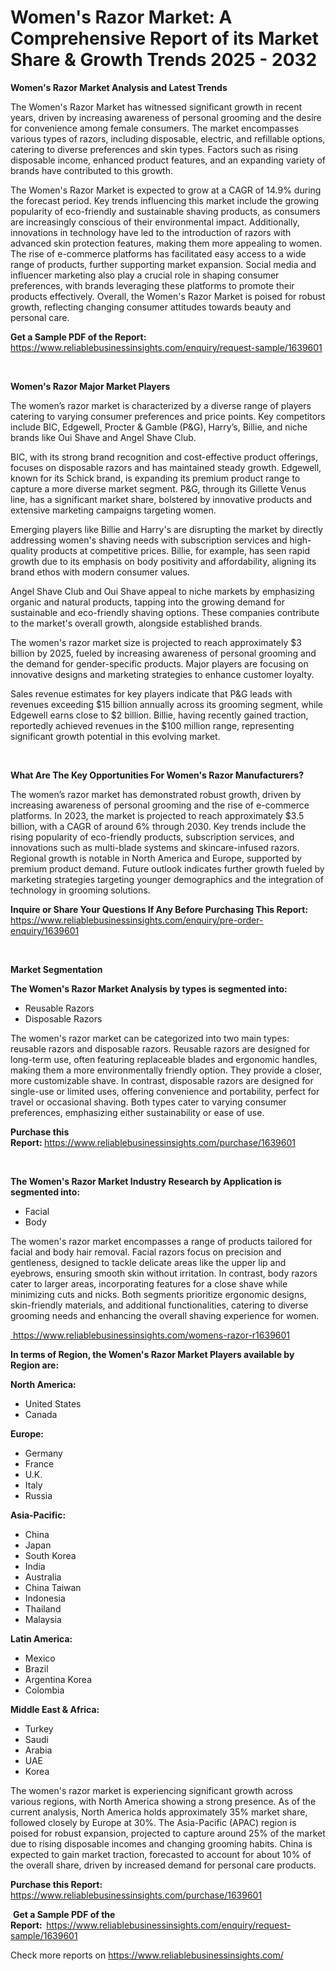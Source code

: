 <p><h1>Women's Razor Market: A Comprehensive Report of its Market Share & Growth Trends 2025 - 2032</h1></p><p><strong>Women's Razor Market Analysis and Latest Trends</strong></p>
<p><p>The Women's Razor Market has witnessed significant growth in recent years, driven by increasing awareness of personal grooming and the desire for convenience among female consumers. The market encompasses various types of razors, including disposable, electric, and refillable options, catering to diverse preferences and skin types. Factors such as rising disposable income, enhanced product features, and an expanding variety of brands have contributed to this growth. </p><p>The Women's Razor Market is expected to grow at a CAGR of 14.9% during the forecast period. Key trends influencing this market include the growing popularity of eco-friendly and sustainable shaving products, as consumers are increasingly conscious of their environmental impact. Additionally, innovations in technology have led to the introduction of razors with advanced skin protection features, making them more appealing to women. The rise of e-commerce platforms has facilitated easy access to a wide range of products, further supporting market expansion. Social media and influencer marketing also play a crucial role in shaping consumer preferences, with brands leveraging these platforms to promote their products effectively. Overall, the Women's Razor Market is poised for robust growth, reflecting changing consumer attitudes towards beauty and personal care.</p></p>
<p><strong>Get a Sample PDF of the Report:&nbsp;</strong> <a href="https://www.reliablebusinessinsights.com/enquiry/request-sample/1639601?utm_campaign=3366&utm_medium=2&utm_source=Github&utm_content=ia&utm_term=04042025&utm_id=womens-razor">https://www.reliablebusinessinsights.com/enquiry/request-sample/1639601</a></p>
<p>&nbsp;</p>
<p><strong>Women's Razor Major Market Players</strong></p>
<p><p>The women’s razor market is characterized by a diverse range of players catering to varying consumer preferences and price points. Key competitors include BIC, Edgewell, Procter & Gamble (P&G), Harry’s, Billie, and niche brands like Oui Shave and Angel Shave Club. </p><p>BIC, with its strong brand recognition and cost-effective product offerings, focuses on disposable razors and has maintained steady growth. Edgewell, known for its Schick brand, is expanding its premium product range to capture a more diverse market segment. P&G, through its Gillette Venus line, has a significant market share, bolstered by innovative products and extensive marketing campaigns targeting women.</p><p>Emerging players like Billie and Harry's are disrupting the market by directly addressing women's shaving needs with subscription services and high-quality products at competitive prices. Billie, for example, has seen rapid growth due to its emphasis on body positivity and affordability, aligning its brand ethos with modern consumer values.</p><p>Angel Shave Club and Oui Shave appeal to niche markets by emphasizing organic and natural products, tapping into the growing demand for sustainable and eco-friendly shaving options. These companies contribute to the market's overall growth, alongside established brands.</p><p>The women's razor market size is projected to reach approximately $3 billion by 2025, fueled by increasing awareness of personal grooming and the demand for gender-specific products. Major players are focusing on innovative designs and marketing strategies to enhance customer loyalty.</p><p>Sales revenue estimates for key players indicate that P&G leads with revenues exceeding $15 billion annually across its grooming segment, while Edgewell earns close to $2 billion. Billie, having recently gained traction, reportedly achieved revenues in the $100 million range, representing significant growth potential in this evolving market.</p></p>
<p>&nbsp;</p>
<p><strong>What Are The Key Opportunities For Women's Razor Manufacturers?</strong></p>
<p><p>The women’s razor market has demonstrated robust growth, driven by increasing awareness of personal grooming and the rise of e-commerce platforms. In 2023, the market is projected to reach approximately $3.5 billion, with a CAGR of around 6% through 2030. Key trends include the rising popularity of eco-friendly products, subscription services, and innovations such as multi-blade systems and skincare-infused razors. Regional growth is notable in North America and Europe, supported by premium product demand. Future outlook indicates further growth fueled by marketing strategies targeting younger demographics and the integration of technology in grooming solutions.</p></p>
<p><strong>Inquire or Share Your Questions If Any Before Purchasing This Report:</strong> <a href="https://www.reliablebusinessinsights.com/enquiry/pre-order-enquiry/1639601?utm_campaign=3366&utm_medium=2&utm_source=Github&utm_content=ia&utm_term=04042025&utm_id=womens-razor">https://www.reliablebusinessinsights.com/enquiry/pre-order-enquiry/1639601</a></p>
<p>&nbsp;</p>
<p><strong>Market Segmentation</strong></p>
<p><strong>The Women's Razor Market Analysis by types is segmented into:</strong></p>
<p><ul><li>Reusable Razors</li><li>Disposable Razors</li></ul></p>
<p><p>The women's razor market can be categorized into two main types: reusable razors and disposable razors. Reusable razors are designed for long-term use, often featuring replaceable blades and ergonomic handles, making them a more environmentally friendly option. They provide a closer, more customizable shave. In contrast, disposable razors are designed for single-use or limited uses, offering convenience and portability, perfect for travel or occasional shaving. Both types cater to varying consumer preferences, emphasizing either sustainability or ease of use.</p></p>
<p><strong>Purchase this Report:&nbsp;</strong><a href="https://www.reliablebusinessinsights.com/purchase/1639601?utm_campaign=3366&utm_medium=2&utm_source=Github&utm_content=ia&utm_term=04042025&utm_id=womens-razor">https://www.reliablebusinessinsights.com/purchase/1639601</a></p>
<p>&nbsp;</p>
<p><strong>The Women's Razor Market Industry Research by Application is segmented into:</strong></p>
<p><ul><li>Facial</li><li>Body</li></ul></p>
<p><p>The women's razor market encompasses a range of products tailored for facial and body hair removal. Facial razors focus on precision and gentleness, designed to tackle delicate areas like the upper lip and eyebrows, ensuring smooth skin without irritation. In contrast, body razors cater to larger areas, incorporating features for a close shave while minimizing cuts and nicks. Both segments prioritize ergonomic designs, skin-friendly materials, and additional functionalities, catering to diverse grooming needs and enhancing the overall shaving experience for women.</p></p>
<p><a href="https://www.reliablebusinessinsights.com/womens-razor-r1639601?utm_campaign=3366&utm_medium=2&utm_source=Github&utm_content=ia&utm_term=04042025&utm_id=womens-razor">&nbsp;https://www.reliablebusinessinsights.com/womens-razor-r1639601</a></p>
<p><strong>In terms of Region, the Women's Razor Market Players available by Region are:</strong></p>
<p>
    <p> <strong> North America: </strong>
        <ul>
            <li>United States</li>
            <li>Canada</li>
        </ul>
        </p> 
    <p> <strong> Europe: </strong>
        <ul>
            <li>Germany</li>
            <li>France</li>
            <li>U.K.</li>
            <li>Italy</li>
            <li>Russia</li>
        </ul>
        </p> 
    <p> <strong> Asia-Pacific: </strong>
        <ul>
            <li>China</li>
            <li>Japan</li>
            <li>South Korea</li>
            <li>India</li>
            <li>Australia</li>
            <li>China Taiwan</li>
            <li>Indonesia</li>
            <li>Thailand</li>
            <li>Malaysia</li>
        </ul>
        </p> 
    <p> <strong> Latin America: </strong>
        <ul>
            <li>Mexico</li>
            <li>Brazil</li>
            <li>Argentina Korea</li>
            <li>Colombia</li>
        </ul>
        </p> 
    <p> <strong> Middle East & Africa: </strong>
        <ul>
            <li>Turkey</li>
            <li>Saudi</li>
            <li>Arabia</li>
            <li>UAE</li>
            <li>Korea</li>
        </ul>
    </p>
    </p>
<p><p>The women's razor market is experiencing significant growth across various regions, with North America showing a strong presence. As of the current analysis, North America holds approximately 35% market share, followed closely by Europe at 30%. The Asia-Pacific (APAC) region is poised for robust expansion, projected to capture around 25% of the market due to rising disposable incomes and changing grooming habits. China is expected to gain market traction, forecasted to account for about 10% of the overall share, driven by increased demand for personal care products.</p></p>
<p><strong>Purchase this Report: </strong><a href="https://www.reliablebusinessinsights.com/purchase/1639601?utm_campaign=3366&utm_medium=2&utm_source=Github&utm_content=ia&utm_term=04042025&utm_id=womens-razor">https://www.reliablebusinessinsights.com/purchase/1639601</a></p>
<p>&nbsp;<strong>Get a Sample PDF of the Report:&nbsp;&nbsp;</strong><a href="https://www.reliablebusinessinsights.com/enquiry/request-sample/1639601?utm_campaign=3366&utm_medium=2&utm_source=Github&utm_content=ia&utm_term=04042025&utm_id=womens-razor">https://www.reliablebusinessinsights.com/enquiry/request-sample/1639601</a></p>
<p><strong></strong></p>
<p>Check more reports on <a href="https://www.reliablebusinessinsights.com/?utm_campaign=3366&utm_medium=2&utm_source=Github&utm_content=ia&utm_term=04042025&utm_id=womens-razor">https://www.reliablebusinessinsights.com/</a></p>